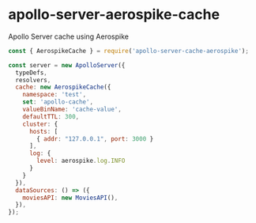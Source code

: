# apollo-server-aerospike-cache
Apollo Server cache using Aerospike







```javascript
const { AerospikeCache } = require('apollo-server-cache-aerospike');

const server = new ApolloServer({
  typeDefs,
  resolvers,
  cache: new AerospikeCache({
    namespace: 'test',
    set: 'apollo-cache',
    valueBinName: 'cache-value',
    defaultTTL: 300,
    cluster: {
      hosts: [
        { addr: "127.0.0.1", port: 3000 }
      ],
      log: {
        level: aerospike.log.INFO
      }
    }
  }),
  dataSources: () => ({
    moviesAPI: new MoviesAPI(),
  }),
});
```
